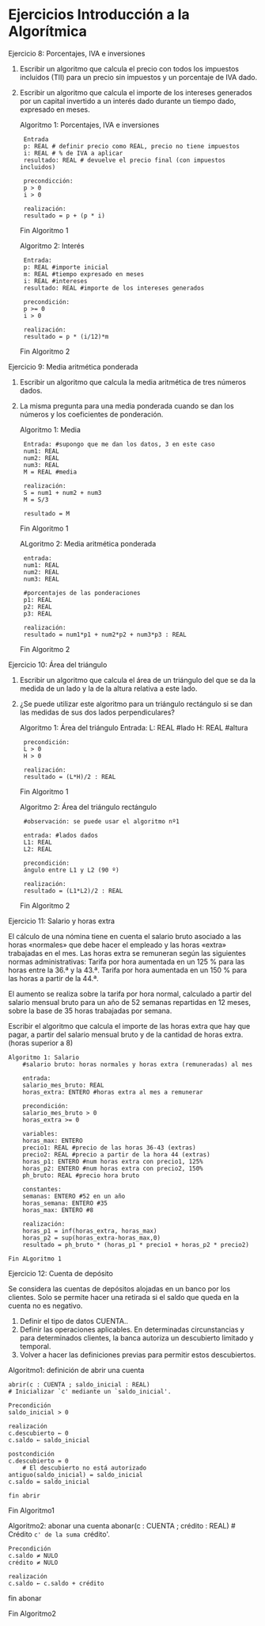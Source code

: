 # Ejercicios Introducción a la Algorítmica

Ejercicio 8: Porcentajes, IVA e inversiones
1. Escribir un algoritmo que calcula el precio con todos los impuestos incluidos (TII) para un precio sin impuestos y un porcentaje de IVA dado.
2. Escribir un algoritmo que calcula el importe de los intereses generados por un capital invertido a un interés dado durante un tiempo dado, expresado en meses.

    Algoritmo 1: Porcentajes, IVA e inversiones
        
        Entrada
        p: REAL # definir precio como REAL, precio no tiene impuestos
        i: REAL # % de IVA a aplicar
        resultado: REAL # devuelve el precio final (con impuestos incluidos)

        precondicción: 
        p > 0
        i > 0

        realización: 
        resultado = p + (p * i)

    Fin Algoritmo 1

    Algoritmo 2: Interés

        Entrada:
        p: REAL #importe inicial
        m: REAL #tiempo expresado en meses
        i: REAL #intereses
        resultado: REAL #importe de los intereses generados

        precondición:
        p >= 0
        i > 0

        realización: 
        resultado = p * (i/12)*m

    Fin Algoritmo 2


Ejercicio 9: Media aritmética ponderada
1. Escribir un algoritmo que calcula la media aritmética de tres números dados.
2. La misma pregunta para una media ponderada cuando se dan los números y los coeficientes de ponderación.

    Algoritmo 1: Media 

        Entrada: #supongo que me dan los datos, 3 en este caso
        num1: REAL
        num2: REAL
        num3: REAL
        M = REAL #media
        
        realización:
        S = num1 + num2 + num3
        M = S/3

        resultado = M
                                                                                                
    Fin Algoritmo 1

    ALgoritmo 2: Media aritmética ponderada

        entrada:
        num1: REAL
        num2: REAL
        num3: REAL
    
        #porcentajes de las ponderaciones
        p1: REAL
        p2: REAL
        p3: REAL
        
        realización:
        resultado = num1*p1 + num2*p2 + num3*p3 : REAL

    Fin Algoritmo 2

Ejercicio 10: Área del triángulo
1. Escribir un algoritmo que calcula el área de un triángulo del que se da la medida de un lado y la de la altura relativa a este lado.
2. ¿Se puede utilizar este algoritmo para un triángulo rectángulo si se dan las medidas de sus dos lados perpendiculares?

    Algoritmo 1: Área del triángulo
        Entrada: 
        L: REAL #lado
        H: REAL #altura

        precondición:
        L > 0
        H > 0

        realización:
        resultado = (L*H)/2 : REAL

    Fin Algoritmo 1

    Algoritmo 2: Área del triángulo rectángulo

        #observación: se puede usar el algoritmo nº1

        entrada: #lados dados
        L1: REAL
        L2: REAL

        precondición:
        ángulo entre L1 y L2 (90 º)
        
        realización:
        resultado = (L1*L2)/2 : REAL

    Fin Algoritmo 2

Ejercicio 11: Salario y horas extra

El cálculo de una nómina tiene en cuenta el salario bruto asociado a las horas «normales» que debe hacer el empleado y las horas «extra» trabajadas en el mes. Las horas extra se remuneran según las siguientes normas administrativas:
Tarifa por hora aumentada en un 125 % para las horas entre la 36.ª y la 43.ª.
Tarifa por hora aumentada en un 150 % para las horas a partir de la 44.ª.

El aumento se realiza sobre la tarifa por hora normal, calculado a partir del salario mensual bruto para un año de 52 semanas repartidas en 12 meses, sobre la base de 35 horas trabajadas por semana.

Escribir el algoritmo que calcula el importe de las horas extra que hay que pagar, a partir del salario mensual bruto y de la cantidad de horas extra. (horas superior a 8)

    Algoritmo 1: Salario
        #salario bruto: horas normales y horas extra (remuneradas) al mes

        entrada:
        salario_mes_bruto: REAL
        horas_extra: ENTERO #horas extra al mes a remunerar

        precondición:
        salario_mes_bruto > 0
        horas_extra >= 0

        variables:
        horas_max: ENTERO
        precio1: REAL #precio de las horas 36-43 (extras)
        precio2: REAL #precio a partir de la hora 44 (extras)
        horas_p1: ENTERO #num horas extra con precio1, 125%
        horas_p2: ENTERO #num horas extra con precio2, 150%
        ph_bruto: REAL #precio hora bruto

        constantes:
        semanas: ENTERO #52 en un año
        horas_semana: ENTERO #35
        horas_max: ENTERO #8

        realización:
        horas_p1 = inf(horas_extra, horas_max)
        horas_p2 = sup(horas_extra-horas_max,0)
        resultado = ph_bruto * (horas_p1 * precio1 + horas_p2 * precio2)

    Fin ALgoritmo 1


Ejercicio 12: Cuenta de depósito

Se considera las cuentas de depósitos alojadas en un banco por los clientes. Solo se permite hacer una retirada si el saldo que queda en la cuenta no es negativo.
1. Definir el tipo de datos CUENTA..
2. Definir las operaciones aplicables.
En determinadas circunstancias y para determinados clientes, la banca autoriza un descubierto limitado y temporal.
3. Volver a hacer las definiciones previas para permitir estos descubiertos.

Algoritmo1: definición de abrir una cuenta

    abrir(c : CUENTA ; saldo_inicial : REAL)
    # Inicializar `c' mediante un `saldo_inicial'.

    Precondición
    saldo_inicial > 0

    realización
    c.descubierto ← 0
    c.saldo ← saldo_inicial

    postcondición
    c.descubierto = 0
        # El descubierto no está autorizado
    antiguo(saldo_inicial) = saldo_inicial
    c.saldo = saldo_inicial

    fin abrir

Fin Algoritmo1

Algoritmo2: abonar una cuenta
    abonar(c : CUENTA ; crédito : REAL)
    # Crédito `c' de la suma `crédito'.

    Precondición
    c.saldo ≠ NULO
    crédito ≠ NULO
    
    realización
    c.saldo ← c.saldo + crédito





fin abonar

Fin Algoritmo2